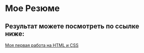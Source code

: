 # Мое Резюме 
## Результат можете посмотреть по ссылке ниже:
[Моя первая работа на HTML и CSS ](https://petersakovich.github.io/resume/)

